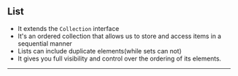 ## List
- It extends the `Collection` interface
- It's an ordered collection that allows us to store and access items in a sequential manner
- Lists can include duplicate elements(while sets can not)
- It gives you full visibility and control over the ordering of its elements.
---